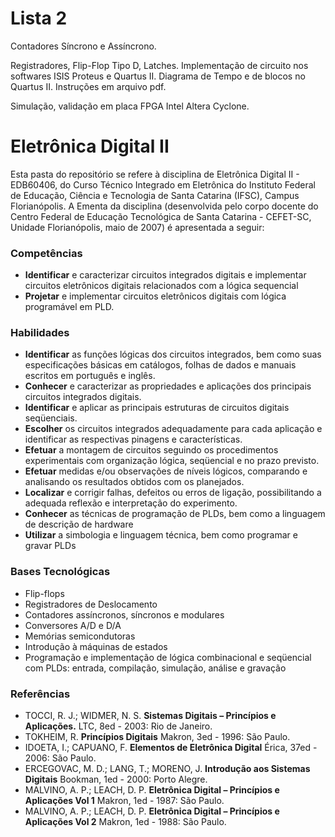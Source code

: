# Lista 2

Contadores Síncrono e Assíncrono. 

Registradores, Flip-Flop Tipo D, Latches. Implementação de circuito nos softwares ISIS Proteus e Quartus II. Diagrama de Tempo e de blocos no Quartus II. Instruções em arquivo pdf.

Simulação, validação em placa FPGA Intel Altera Cyclone.

# Eletrônica Digital II

Esta pasta do repositório se refere à disciplina de Eletrônica Digital II - EDB60406, do Curso Técnico Integrado em Eletrônica do
Instituto Federal de Educação, Ciência e Tecnologia de Santa Catarina (IFSC), Campus Florianópolis. A Ementa da disciplina 
(desenvolvida pelo corpo docente do Centro Federal de Educação Tecnológica de Santa Catarina - CEFET-SC, Unidade Florianópolis, maio de 2007)
é apresentada a seguir:

### **Competências**

- **Identificar** e caracterizar circuitos integrados digitais e implementar circuitos eletrônicos digitais relacionados com a lógica sequencial
- **Projetar** e implementar circuitos eletrônicos digitais com lógica programável em PLD.


### **Habilidades**

- **Identificar** as funções lógicas dos circuitos integrados, bem como suas especificações básicas em catálogos, folhas de dados e manuais escritos em português e inglês.
- **Conhecer** e caracterizar as propriedades e aplicações dos principais circuitos integrados digitais.
- **Identificar** e aplicar as principais estruturas de circuitos digitais seqüenciais.
- **Escolher** os circuitos integrados adequadamente para cada aplicação e identificar as respectivas pinagens e características.
- **Efetuar** a montagem de circuitos seguindo os procedimentos experimentais com organização lógica, seqüencial e no prazo previsto.
- **Efetuar** medidas e/ou observações de níveis lógicos, comparando e analisando os resultados obtidos com os planejados.
- **Localizar** e corrigir falhas, defeitos ou erros de ligação, possibilitando a adequada reflexão e interpretação do experimento.
- **Conhecer** as técnicas de programação de PLDs, bem como a linguagem de descrição de hardware
- **Utilizar** a simbologia e linguagem técnica, bem como programar e gravar PLDs

### **Bases Tecnológicas**

- Flip-flops
- Registradores de Deslocamento
- Contadores assíncronos, síncronos e modulares
- Conversores A/D e D/A
- Memórias semicondutoras
- Introdução à máquinas de estados
- Programação e implementação de lógica combinacional e seqüencial com PLDs: entrada, compilação, simulação, análise e gravação

### **Referências**

- TOCCI, R. J.; WIDMER, N. S. **Sistemas Digitais – Princípios e Aplicações.** LTC, 8ed - 2003: Rio de Janeiro.
- TOKHEIM, R. **Princípios Digitais** Makron, 3ed - 1996: São Paulo.
- IDOETA, I.; CAPUANO, F. **Elementos de Eletrônica Digital** Érica, 37ed - 2006: São Paulo.
- ERCEGOVAC, M. D.; LANG, T.; MORENO, J. **Introdução aos Sistemas Digitais** Bookman, 1ed - 2000: Porto Alegre.
- MALVINO, A. P.; LEACH, D. P. **Eletrônica Digital – Princípios e Aplicações Vol 1** Makron, 1ed - 1987: São Paulo.
- MALVINO, A. P.; LEACH, D. P. **Eletrônica Digital – Princípios e Aplicações Vol 2** Makron, 1ed - 1988: São Paulo.
